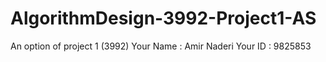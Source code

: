 # AlgorithmDesign-3992-Project1-AS
An option of project 1 (3992)
Your Name : Amir Naderi
Your ID : 9825853
